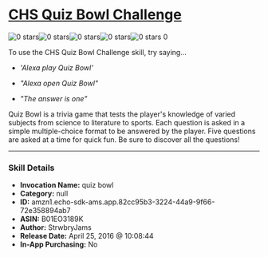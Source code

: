 # [CHS Quiz Bowl Challenge](http://alexa.amazon.com/#skills/amzn1.echo-sdk-ams.app.82cc95b3-3224-44a9-9f66-72e358894ab7)
![0 stars](../../images/ic_star_border_black_18dp_1x.png)![0 stars](../../images/ic_star_border_black_18dp_1x.png)![0 stars](../../images/ic_star_border_black_18dp_1x.png)![0 stars](../../images/ic_star_border_black_18dp_1x.png)![0 stars](../../images/ic_star_border_black_18dp_1x.png) 0

To use the CHS Quiz Bowl Challenge skill, try saying...

* *'Alexa play Quiz Bowl'*

* *"Alexa open Quiz Bowl"*

* *"The answer is one"*

Quiz Bowl is a trivia game that tests the player's knowledge of varied subjects from science to literature to sports.  Each question is asked in a simple multiple-choice format to be answered by the player.  Five questions are asked at a time for quick fun.  Be sure to discover all the questions!

***

### Skill Details

* **Invocation Name:** quiz bowl
* **Category:** null
* **ID:** amzn1.echo-sdk-ams.app.82cc95b3-3224-44a9-9f66-72e358894ab7
* **ASIN:** B01EO3189K
* **Author:** StrwbryJams
* **Release Date:** April 25, 2016 @ 10:08:44
* **In-App Purchasing:** No
